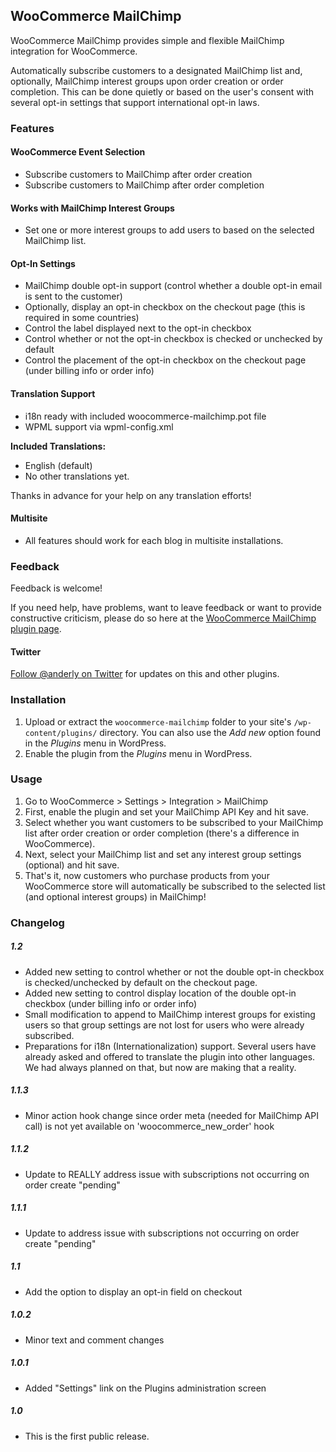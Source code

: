 ## WooCommerce MailChimp ##

WooCommerce MailChimp provides simple and flexible MailChimp integration for WooCommerce.

Automatically subscribe customers to a designated MailChimp list and, optionally, MailChimp interest groups upon order creation or order completion. This can be done quietly or based on the user's consent with several opt-in settings that support international opt-in laws.

### Features

#### WooCommerce Event Selection

- Subscribe customers to MailChimp after order creation
- Subscribe customers to MailChimp after order completion

#### Works with MailChimp Interest Groups

- Set one or more interest groups to add users to based on the selected MailChimp list.

#### Opt-In Settings

- MailChimp double opt-in support (control whether a double opt-in email is sent to the customer)
- Optionally, display an opt-in checkbox on the checkout page (this is required in some countries)
- Control the label displayed next to the opt-in checkbox
- Control whether or not the opt-in checkbox is checked or unchecked by default
- Control the placement of the opt-in checkbox on the checkout page (under billing info or order info)

#### Translation Support

- i18n ready with included woocommerce-mailchimp.pot file
- WPML support via wpml-config.xml

**Included Translations:**

- English (default)
- No other translations yet.

Thanks in advance for your help on any translation efforts!

#### Multisite

- All features should work for each blog in multisite installations.

### Feedback

Feedback is welcome!

If you need help, have problems, want to leave feedback or want to provide constructive criticism, please do so here at the [WooCommerce MailChimp plugin page](http://anderly.com/woocommerce-mailchimp/).

#### Twitter

[Follow @anderly on Twitter](http://twitter.com/anderly) for updates on this and other plugins.

### Installation

1. Upload or extract the `woocommerce-mailchimp` folder to your site's `/wp-content/plugins/` directory. You can also use the *Add new* option found in the *Plugins* menu in WordPress.  
2. Enable the plugin from the *Plugins* menu in WordPress.

### Usage

1. Go to WooCommerce > Settings > Integration > MailChimp
2. First, enable the plugin and set your MailChimp API Key and hit save.
3. Select whether you want customers to be subscribed to your MailChimp list after order creation or order completion (there's a difference in WooCommerce).
4. Next, select your MailChimp list and set any interest group settings (optional) and hit save.
5. That's it, now customers who purchase products from your WooCommerce store will automatically be subscribed to the selected list (and optional interest groups) in MailChimp!

### Changelog

##### 1.2
* Added new setting to control whether or not the double opt-in checkbox is checked/unchecked by default on the checkout page.
* Added new setting to control display location of the double opt-in checkbox (under billing info or order info)
* Small modification to append to MailChimp interest groups for existing users so that group settings are not lost for users who were already subscribed.
* Preparations for i18n (Internationalization) support. Several users have already asked and offered to translate the plugin into other languages. We had always planned on that, but now are making that a reality.

##### 1.1.3
* Minor action hook change since order meta (needed for MailChimp API call) is not yet available on 'woocommerce_new_order' hook

##### 1.1.2
* Update to REALLY address issue with subscriptions not occurring on order create "pending"

##### 1.1.1
* Update to address issue with subscriptions not occurring on order create "pending"

##### 1.1
* Add the option to display an opt-in field on checkout

##### 1.0.2
* Minor text and comment changes

##### 1.0.1
* Added "Settings" link on the Plugins administration screen

##### 1.0
* This is the first public release.

